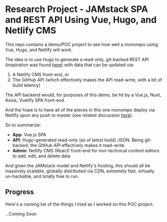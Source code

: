 # Research Project - JAMstack SPA and REST API Using Vue, Hugo, and Netlify CMS

This repo contains a demo/POC project to see how well a monorepo using Vue, Hugo, and Netlify will work.

The idea is to use Hugo to generate a read-only, git-backed REST API (inspiration was found [here](https://forestry.io/blog/build-a-json-api-with-hugo/)) with data that can be updated via:

1. A Netlify CMS front-end, or
1. The GitHub API (which effectively makes the API read-write, with a bit of build latency)

The API backend would, for purposes of this demo, be hit by a Vue.js, Nuxt, Axios, Vuetify SPA front-end.

And the hope is to have all of the pieces in this one monorepo deploy via Netlify upon any push to master (see related discussion [here](https://github.com/netlify/netlify-cms/issues/1325)).

So to summarize:

- **App**: Vue.js SPA
- **API**: Hugo-generated read-only (as of latest build) JSON. Being git-backed, the GitHub API effectively makes it read-write
- **Admin**: Netlify CMS (React) front-end for non-technical content editors to add, edit, and delete data 

And given the JAMstack model and Netlify's hosting, this should all be massively scalable, globally distributed via CDN, extremely fast, virtually un-hackable, and totally free to run.

## Progress

Here's a running list of the things I tried as I worked on this POC project.

...Coming Soon

